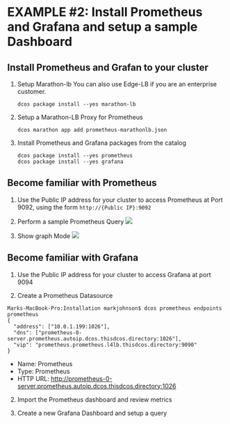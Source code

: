 # EXAMPLE #2: Install Prometheus and Grafana and setup a sample Dashboard

## Install Prometheus and Grafan to your cluster
1. Setup Marathon-lb
You can also use Edge-LB if you are an enterprise customer.
    ```$xslt
    dcos package install --yes marathon-lb
    ```
2. Setup a Marathon-LB Proxy for Prometheus
    ```$xslt
    dcos marathon app add prometheus-marathonlb.json
    ``` 
3. Install Prometheus and Grafana packages from the catalog
    ```$xslt
    dcos package install --yes prometheus
    dcos package install --yes grafana
    ```

## Become familiar with Prometheus
1. Use the Public IP address for your cluster to access Prometheus at Port 9092, using the form ```http://{Public IP}:9092```

2. Perform a sample Prometheus Query
    ![](https://github.com/markfjohnson/dcos112-metrics/blob/master/Installation/images/Prometheus%20Query.png?raw=true)

3. Show graph Mode
    ![](https://github.com/markfjohnson/dcos112-metrics/blob/master/Installation/images/Prometheus_graph_view.png?raw=true)

## Become familiar with Grafana
1. Use the Public IP address for your cluster to access Grafana at port 9094

2. Create a Prometheus Datasource
```aidl
Marks-MacBook-Pro:Installation markjohnson$ dcos prometheus endpoints prometheus
{
  "address": ["10.0.1.199:1026"],
  "dns": ["prometheus-0-server.prometheus.autoip.dcos.thisdcos.directory:1026"],
  "vip": "prometheus.prometheus.l4lb.thisdcos.directory:9090"
}
```
* Name: Prometheus
* Type: Prometheus
* HTTP URL: http://prometheus-0-server.prometheus.autoip.dcos.thisdcos.directory:1026

2. Import the Prometheus dashboard and review metrics

3. Create a new Grafana Dashboard and setup a query
